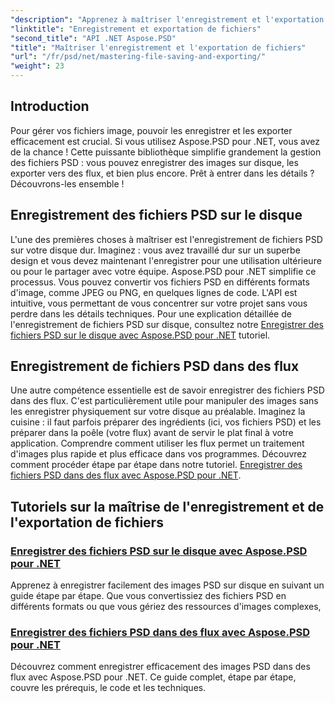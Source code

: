 ```yaml
---
"description": "Apprenez à maîtriser l'enregistrement et l'exportation de fichiers avec les tutoriels Aspose.PSD pour .NET. Convertissez facilement des fichiers PSD et gérez efficacement des images complexes."
"linktitle": "Enregistrement et exportation de fichiers"
"second_title": "API .NET Aspose.PSD"
"title": "Maîtriser l'enregistrement et l'exportation de fichiers"
"url": "/fr/psd/net/mastering-file-saving-and-exporting/"
"weight": 23
---
```


## Introduction

Pour gérer vos fichiers image, pouvoir les enregistrer et les exporter efficacement est crucial. Si vous utilisez Aspose.PSD pour .NET, vous avez de la chance ! Cette puissante bibliothèque simplifie grandement la gestion des fichiers PSD : vous pouvez enregistrer des images sur disque, les exporter vers des flux, et bien plus encore. Prêt à entrer dans les détails ? Découvrons-les ensemble !

## Enregistrement des fichiers PSD sur le disque

L'une des premières choses à maîtriser est l'enregistrement de fichiers PSD sur votre disque dur. Imaginez : vous avez travaillé dur sur un superbe design et vous devez maintenant l'enregistrer pour une utilisation ultérieure ou pour le partager avec votre équipe. Aspose.PSD pour .NET simplifie ce processus. Vous pouvez convertir vos fichiers PSD en différents formats d'image, comme JPEG ou PNG, en quelques lignes de code. L'API est intuitive, vous permettant de vous concentrer sur votre projet sans vous perdre dans les détails techniques. Pour une explication détaillée de l'enregistrement de fichiers PSD sur disque, consultez notre [Enregistrer des fichiers PSD sur le disque avec Aspose.PSD pour .NET](./saving-psd-files-to-disk/) tutoriel.

## Enregistrement de fichiers PSD dans des flux

Une autre compétence essentielle est de savoir enregistrer des fichiers PSD dans des flux. C'est particulièrement utile pour manipuler des images sans les enregistrer physiquement sur votre disque au préalable. Imaginez la cuisine : il faut parfois préparer des ingrédients (ici, vos fichiers PSD) et les préparer dans la poêle (votre flux) avant de servir le plat final à votre application. Comprendre comment utiliser les flux permet un traitement d'images plus rapide et plus efficace dans vos programmes. Découvrez comment procéder étape par étape dans notre tutoriel. [Enregistrer des fichiers PSD dans des flux avec Aspose.PSD pour .NET](./saving-psd-files-to-streams/).

## Tutoriels sur la maîtrise de l'enregistrement et de l'exportation de fichiers
### [Enregistrer des fichiers PSD sur le disque avec Aspose.PSD pour .NET](./saving-psd-files-to-disk/)
Apprenez à enregistrer facilement des images PSD sur disque en suivant un guide étape par étape. Que vous convertissiez des fichiers PSD en différents formats ou que vous gériez des ressources d'images complexes,
### [Enregistrer des fichiers PSD dans des flux avec Aspose.PSD pour .NET](./saving-psd-files-to-streams/)
Découvrez comment enregistrer efficacement des images PSD dans des flux avec Aspose.PSD pour .NET. Ce guide complet, étape par étape, couvre les prérequis, le code et les techniques.